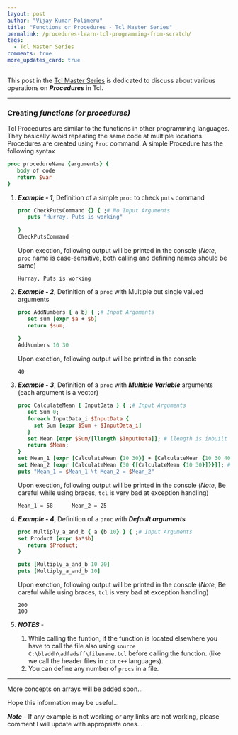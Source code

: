 ```yaml
---
layout: post
author: "Vijay Kumar Polimeru"
title: "Functions or Procedures - Tcl Master Series"
permalink: /procedures-learn-tcl-programming-from-scratch/
tags:
  - Tcl Master Series
comments: true
more_updates_card: true
---
```


This post in the [Tcl Master Series](/Learn-Tcl-Programming-from-Scratch/) is dedicated to discuss about various operations on ***Procedures*** in Tcl. 

---
### Creating ***functions (or procedures)*** 

Tcl Procedures are similar to the functions in other programming languages. They basically avoid repeating the same code
at multiple locations. Procedures are created using `Proc` command. A simple Procedure has the following syntax
```tcl
proc procedureName {arguments} {
   body of code
   return $var
}
```

1. ***Example - 1***, Definition of a simple `proc` to check `puts` command
	```tcl
	proc CheckPutsCommand {} { ;# No Input Arguments
	   puts "Hurray, Puts is working"
	   
	}
	CheckPutsCommand
	```
	Upon exection, following output will be printed in the console (*Note*, `proc` name is case-sensitive, both calling and defining names should be same)
	```
	Hurray, Puts is working
	```

2. ***Example - 2***, Definition of a `proc` with Multiple but single valued arguments
	```tcl
	proc AddNumbers { a b} { ;# Input Arguments
	   set sum [expr $a + $b]
	   return $sum;
	   
	}
	AddNumbers 10 30
	```
	Upon exection, following output will be printed in the console
	```
	40
	```

3. ***Example - 3***, Definition of a `proc` with ___Multiple Variable___ arguments (each argument is a vector)
	```tcl
	proc CalculateMean { InputData } { ;# Input Arguments
	   set Sum 0;
	   foreach InputData_i $InputData {
		 set Sum [expr $Sum + $InputData_i]
	   }
	   set Mean [expr $Sum/[llength $InputData]]; # llength is inbuilt command, which returns the number of elements in the argument
	   return $Mean; 
	}
	set Mean_1 [expr [CalculateMean {10 30}] + [CalculateMean {10 30 40 50 60}]]; 
	set Mean_2 [expr [CalculateMean {30 {[CalculateMean {10 30}]}}]]; # slightly difficult command *giving `proc` as an argument*
	puts "Mean_1 = $Mean_1 \t Mean_2 = $Mean_2"
	```
	Upon exection, following output will be printed in the console (*Note*, Be careful while using braces, `tcl` is very bad at exception handling)
	```
	Mean_1 = 58      Mean_2 = 25
	```

4. ***Example - 4***, Definition of a `proc` with ___Default arguments___
	```tcl
	proc Multiply_a_and_b { a {b 10} } { ;# Input Arguments
	set Product [expr $a*$b]
	   return $Product; 
	}

	puts [Multiply_a_and_b 10 20]
	puts [Multiply_a_and_b 10]
	```
	Upon exection, following output will be printed in the console (*Note*, Be careful while using braces, `tcl` is very bad at exception handling)
	```
	200
	100
	```
5. ***NOTES*** - 
	1. While calling the funtion, if the function is located elsewhere you have to call the file also using `source C:\bladdh\adfadsff\filename.tcl` before calling the function. (like we call the header files in `c` or `c++` languages). 
	2. You can define any number of `procs` in a file.
	
---

More concepts on arrays will be added soon...

Hope this information may be useful…

***Note*** - If any example is not working or any links are not working, please comment I will update with appropriate ones…

